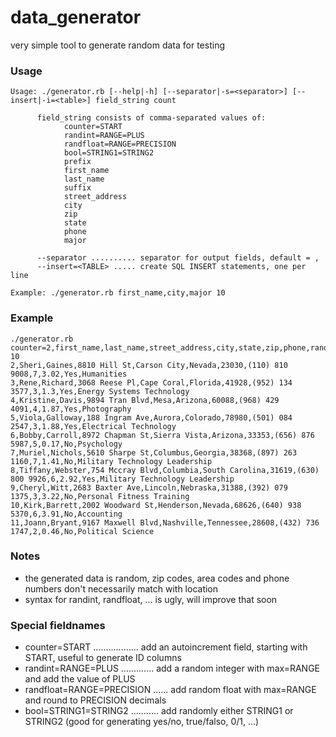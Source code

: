 data_generator
==============

very simple tool to generate random data for testing

### Usage

~~~
Usage: ./generator.rb [--help|-h] [--separator|-s=<separator>] [--insert|-i=<table>] field_string count

      field_string consists of comma-separated values of:
            counter=START
            randint=RANGE=PLUS
            randfloat=RANGE=PRECISION
            bool=STRING1=STRING2
            prefix
            first_name
            last_name
            suffix
            street_address
            city
            zip
            state
            phone
            major

      --separator .......... separator for output fields, default = ,
      --insert=<TABLE> ..... create SQL INSERT statements, one per line

Example: ./generator.rb first_name,city,major 10
~~~

### Example

~~~
./generator.rb counter=2,first_name,last_name,street_address,city,state,zip,phone,randint=10=1,randfloat=4=2,bool=Yes=No,major 10
2,Sheri,Gaines,8810 Hill St,Carson City,Nevada,23030,(110) 810 9008,7,3.02,Yes,Humanities
3,Rene,Richard,3068 Reese Pl,Cape Coral,Florida,41928,(952) 134 3577,3,1.3,Yes,Energy Systems Technology
4,Kristine,Davis,9894 Tran Blvd,Mesa,Arizona,60088,(968) 429 4091,4,1.87,Yes,Photography
5,Viola,Galloway,188 Ingram Ave,Aurora,Colorado,78980,(501) 084 2547,3,1.88,Yes,Electrical Technology
6,Bobby,Carroll,8972 Chapman St,Sierra Vista,Arizona,33353,(656) 876 5987,5,0.17,No,Psychology
7,Muriel,Nichols,5610 Sharpe St,Columbus,Georgia,38368,(897) 263 1160,7,1.41,No,Military Technology Leadership
8,Tiffany,Webster,754 Mccray Blvd,Columbia,South Carolina,31619,(630) 800 9926,6,2.92,Yes,Military Technology Leadership
9,Cheryl,Witt,2683 Baxter Ave,Lincoln,Nebraska,31388,(392) 079 1375,3,3.22,No,Personal Fitness Training
10,Kirk,Barrett,2002 Woodward St,Henderson,Nevada,68626,(640) 938 5370,6,3.91,No,Accounting
11,Joann,Bryant,9167 Maxwell Blvd,Nashville,Tennessee,28608,(432) 736 1747,2,0.46,No,Political Science
~~~

### Notes

- the generated data is random, zip codes, area codes and phone numbers don't necessarily match with location
- syntax for randint, randfloat, ... is ugly, will improve that soon

### Special fieldnames

- counter=START .................. add an autoincrement field, starting with START, useful to generate ID columns
- randint=RANGE=PLUS ............. add a random integer with max=RANGE and add the value of PLUS
- randfloat=RANGE=PRECISION ...... add random float with max=RANGE and round to PRECISION decimals
- bool=STRING1=STRING2 ........... add randomly either STRING1 or STRING2 (good for generating yes/no, true/falso, 0/1, ...)

